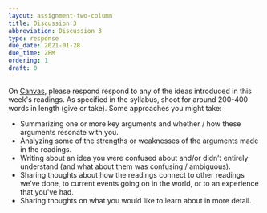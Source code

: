 ```yaml
---
layout: assignment-two-column
title: Discussion 3
abbreviation: Discussion 3
type: response
due_date: 2021-01-28
due_time: 2PM
ordering: 1
draft: 0
---
```


On <a href="https://canvas.northwestern.edu/courses/130544/discussion_topics/888667" target="_blank">Canvas</a>, please respond respond to any of the ideas introduced in this week's readings. As specified in the syllabus, shoot for around 200-400 words in length (give or take). Some approaches you might take:

* Summarizing one or more key arguments and whether / how these arguments resonate with you.
* Analyzing some of the strengths or weaknesses of the arguments made in the readings.
* Writing about an idea you were confused about and/or didn’t entirely understand (and what about them was confusing / ambiguous).
* Sharing thoughts about how the readings connect to other readings we’ve done, to current events going on in the world, or to an experience that you've had.
* Sharing thoughts on what you would like to learn about in more detail.